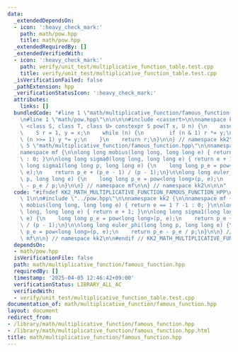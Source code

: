 ```yaml
---
data:
  _extendedDependsOn:
  - icon: ':heavy_check_mark:'
    path: math/pow.hpp
    title: math/pow.hpp
  _extendedRequiredBy: []
  _extendedVerifiedWith:
  - icon: ':heavy_check_mark:'
    path: verify/unit_test/multiplicative_function_table.test.cpp
    title: verify/unit_test/multiplicative_function_table.test.cpp
  _isVerificationFailed: false
  _pathExtension: hpp
  _verificationStatusIcon: ':heavy_check_mark:'
  attributes:
    links: []
  bundledCode: "#line 1 \"math/multiplicative_function/famous_function.hpp\"\n\n\n\
    \n#line 1 \"math/pow.hpp\"\n\n\n\n#include <cassert>\n\nnamespace kk2 {\n\ntemplate\
    \ <class S, class T, class U> constexpr S pow(T x, U n) {\n    assert(n >= 0);\n\
    \    S r = 1, y = x;\n    while (n) {\n        if (n & 1) r *= y;\n        if\
    \ (n >>= 1) y *= y;\n    }\n    return r;\n}\n\n} // namespace kk2\n\n\n#line\
    \ 5 \"math/multiplicative_function/famous_function.hpp\"\n\nnamespace kk2 {\n\n\
    namespace mf {\n\nlong long mobius(long long, long long e) { return e == 1 ? -1\
    \ : 0; }\n\nlong long sigma0(long long, long long e) { return e + 1; }\n\nlong\
    \ long sigma1(long long p, long long e) {\n    long long p_e = pow<long long>(p,\
    \ e);\n    return p_e + (p_e - 1) / (p - 1);\n}\n\nlong long euler_phi(long long\
    \ p, long long e) {\n    long long p_e = pow<long long>(p, e);\n    return p_e\
    \ - p_e / p;\n}\n\n} // namespace mf\n\n} // namespace kk2\n\n\n"
  code: "#ifndef KK2_MATH_MULTIPLICATIVE_FUNCTION_FAMOUS_FUNCTION_HPP\n#define KK2_MATH_MULTIPLICATIVE_FUNCTION_FAMOUS_FUNCTION_HPP\
    \ 1\n\n#include \"../pow.hpp\"\n\nnamespace kk2 {\n\nnamespace mf {\n\nlong long\
    \ mobius(long long, long long e) { return e == 1 ? -1 : 0; }\n\nlong long sigma0(long\
    \ long, long long e) { return e + 1; }\n\nlong long sigma1(long long p, long long\
    \ e) {\n    long long p_e = pow<long long>(p, e);\n    return p_e + (p_e - 1)\
    \ / (p - 1);\n}\n\nlong long euler_phi(long long p, long long e) {\n    long long\
    \ p_e = pow<long long>(p, e);\n    return p_e - p_e / p;\n}\n\n} // namespace\
    \ mf\n\n} // namespace kk2\n\n#endif // KK2_MATH_MULTIPLICATIVE_FUNCTION_FAMOUS_FUNCTION_HPP\n"
  dependsOn:
  - math/pow.hpp
  isVerificationFile: false
  path: math/multiplicative_function/famous_function.hpp
  requiredBy: []
  timestamp: '2025-04-05 12:46:42+09:00'
  verificationStatus: LIBRARY_ALL_AC
  verifiedWith:
  - verify/unit_test/multiplicative_function_table.test.cpp
documentation_of: math/multiplicative_function/famous_function.hpp
layout: document
redirect_from:
- /library/math/multiplicative_function/famous_function.hpp
- /library/math/multiplicative_function/famous_function.hpp.html
title: math/multiplicative_function/famous_function.hpp
---
```

